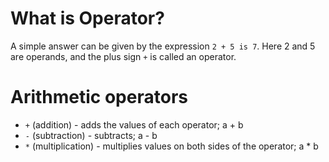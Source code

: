 # What is Operator?

A simple answer can be given by the expression ```2 + 5 is 7```.
Here 2 and 5 are operands, and the plus sign ```+``` is called an operator.


# Arithmetic operators

* ```+``` (addition) - adds the values of each operator; a + b 
* ```-``` (subtraction) - subtracts; a - b 
* ```*``` (multiplication) - multiplies values on both sides of the operator; a * b 


